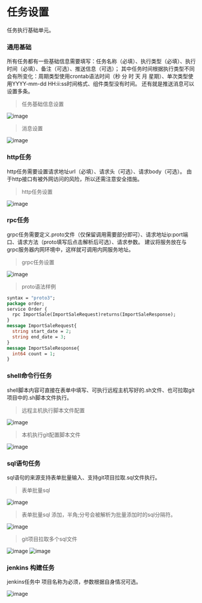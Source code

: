 # 任务设置
任务执行基础单元。

### 通用基础
所有任务都有一些基础信息需要填写：任务名称（必填）、执行类型（必填）、执行时间（必填）、备注（可选）、推送信息（可选）；
其中任务时间根据执行类型不同会有所变化：周期类型使用crontab语法时间（秒 分 时 天 月 星期）、单次类型使用YYYY-mm-dd HH:ii:ss时间格式、组件类型没有时间。
还有就是推送消息可以设置多条。

> 任务基础信息设置

![image](./img/config_set_base.png)

> 消息设置

![image](./img/config_set_msg.png)


### http任务
http任务需要设置请求地址url（必填）、请求头（可选）、请求body（可选）。
由于http接口有被外网访问的风险，所以还需注意安全措施。
> http任务设置

![image](./img/config_set_http.png)


### rpc任务
grpc任务需要定义.proto文件（仅保留调用需要部分即可）、请求地址ip:port端口、请求方法（proto填写后点击解析后可选）、请求参数。
建议将服务放在与grpc服务器内网环境中，这样就可调用内网服务地址。
> grpc任务设置

![image](./img/config_set_grpc.png)
> proto语法样例
```protobuf
syntax = "proto3";
package order;
service Order {
  rpc ImportSale(ImportSaleRequest)returns(ImportSaleResponse);
}
message ImportSaleRequest{
  string start_date = 2;
  string end_date = 3;
}
message ImportSaleResponse{
  int64 count = 1;
}
```


### shell命令行任务
shell脚本内容可直接在表单中填写、可执行远程主机写好的.sh文件、也可拉取git项目中的.sh脚本文件执行。
> 远程主机执行脚本文件配置

![image](./img/config_set_cmd.png)

> 本机执行git配置脚本文件

![image](./img/config_set_cmd_git.png)


### sql语句任务
sql语句的来源支持表单批量输入、支持git项目拉取.sql文件执行。

> 表单批量sql

![image](./img/config_set_sql_local_1.png)

> 表单批量sql 添加，半角;分号会被解析为批量添加时的sql分隔符。

![image](./img/config_set_sql_local_2.png)

> git项目拉取多个sql文件

![image](./img/config_set_sql_git_1.png)
![image](./img/config_set_sql_git_2.png)


### jenkins 构建任务
jenkins任务中 项目名称为必须，参数根据自身情况可选。

![image](./img/config_set_jenkins.png)